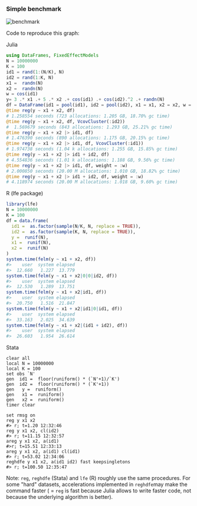 ### Simple benchmark 
![benchmark](https://cdn.rawgit.com/matthieugomez/FixedEffectModels.jl/4c7d1db39377f1ee649624c909c9017f92484114/benchmark/result.svg)

Code to reproduce this graph:

  Julia
  ```julia
  using DataFrames, FixedEffectModels
  N = 10000000
  K = 100
  id1 = rand(1:(N/K), N)
  id2 = rand(1:K, N)
  x1 =  randn(N)
  x2 =  randn(N)
  w = cos(id1)
  y= 3 .* x1 .+ 5 .* x2 .+ cos(id1) .+ cos(id2).^2 .+ randn(N)
  df = DataFrame(id1 = pool(id1), id2 = pool(id2), x1 = x1, x2 = x2, w = w, y = y)
  @time reg(y ~ x1 + x2, df)
  # 1.258554 seconds (723 allocations: 1.205 GB, 18.70% gc time)
  @time reg(y ~ x1 + x2, df, VcovCluster(:id2))
  #  1.569679 seconds (843 allocations: 1.293 GB, 25.21% gc time)
  @time reg(y ~ x1 + x2 |> id1, df)
  # 1.476390 seconds (890 allocations: 1.175 GB, 20.15% gc time)
  @time reg(y ~ x1 + x2 |> id1, df, VcovCluster(:id1))
  # 1.974738 seconds (1.04 k allocations: 1.255 GB, 15.85% gc time)
  @time reg(y ~ x1 + x2 |> id1 + id2, df)
  # 4.554836 seconds (1.01 k allocations: 1.188 GB, 9.56% gc time)
  @time reg(y ~ x1 + x2 |> id1, df, weight = :w)
  # 2.000850 seconds (20.00 M allocations: 1.010 GB, 18.82% gc time)
  @time reg(y ~ x1 + x2 |> id1 + id2, df, weight = :w)
  # 4.118974 seconds (20.00 M allocations: 1.018 GB, 9.60% gc time)
  ````

  R (lfe package)
  ```R
  library(lfe)
  N = 10000000
  K = 100
  df = data.frame(
    id1 =  as.factor(sample(N/K, N, replace = TRUE)),
    id2 =  as.factor(sample(K, N, replace = TRUE)),
    y =  runif(N),
    x1 =  runif(N),
    x2 =  runif(N)
  )
  system.time(felm(y ~ x1 + x2, df))
  #>    user  system elapsed 
  #>  12.660   1.227  13.779 
  system.time(felm(y ~ x1 + x2|0|0|id2, df))
  #>    user  system elapsed 
  #>  12.530   1.289  13.751 
  system.time(felm(y ~ x1 + x2|id1, df))
  #>    user  system elapsed 
  #>  20.750   1.516  21.847 
  system.time(felm(y ~ x1 + x2|id1|0|id1, df)) 
  #>    user  system elapsed 
  #>  33.163   2.025  34.639
  system.time(felm(y ~ x1 + x2|(id1 + id2), df))
  #>    user  system elapsed 
  #>  26.603   1.954  26.614
  ```



  Stata
  ```
  clear all
  local N = 10000000
  local K = 100
  set obs `N'
  gen  id1 =  floor(runiform() * (`N'+1)/`K')
  gen  id2 =  floor(runiform() * (`K'+1))
  gen   y =  runiform()
  gen   x1 =  runiform()
  gen   x2 =  runiform()
  timer clear

  set rmsg on
  reg y x1 x2
  #> r; t=1.20 12:32:46
  reg y x1 x2, cl(id2)
  #> r; t=11.15 12:32:57
  areg y x1 x2, a(id1)
  #>r; t=15.51 12:33:13
  areg y x1 x2, a(id1) cl(id1)
  #> r; t=53.02 12:34:06
  reghdfe y x1 x2, a(id1 id2) fast keepsingletons
  #> r; t=100.50 12:35:47
  ````




Note: `reg`, `reghdfe` (Stata) and `lfe` (R) roughly use the same procedures. For some "hard" datasets, accelerations implemented in `reghdfe`may make the command faster ( = `reg` is fast because Julia allows to write faster code, not because the underlying algorithm is better).
